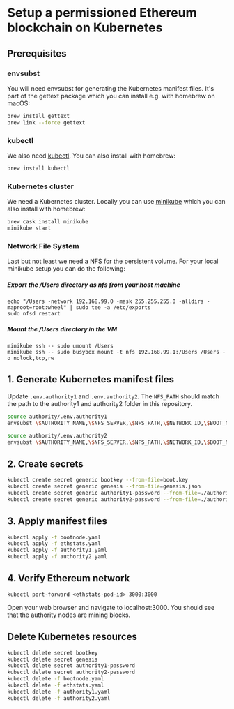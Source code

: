 # Setup a permissioned Ethereum blockchain on Kubernetes

## Prerequisites

### envsubst

You will need envsubst for generating the Kubernetes manifest files.
It's part of the gettext package which you can install e.g. with homebrew on macOS:

```bash
brew install gettext
brew link --force gettext
```

### kubectl

We also need [kubectl](https://kubernetes.io/docs/tasks/tools/install-kubectl/). You can also install with homebrew:

```bash
brew install kubectl
```

### Kubernetes cluster

We need a Kubernetes cluster. Locally you can use [minikube](https://github.com/kubernetes/minikube) which you can also install with homebrew:

```bash
brew cask install minikube
minikube start
```

### Network File System

Last but not least we need a NFS for the persistent volume. For your local minikube setup you can do the following:

##### Export the /Users directory as nfs from your host machine

```
echo "/Users -network 192.168.99.0 -mask 255.255.255.0 -alldirs -maproot=root:wheel" | sudo tee -a /etc/exports
sudo nfsd restart
```

##### Mount the /Users directory in the VM

```
minikube ssh -- sudo umount /Users
minikube ssh -- sudo busybox mount -t nfs 192.168.99.1:/Users /Users -o nolock,tcp,rw
```


## 1. Generate Kubernetes manifest files
Update `.env.authority1` and `.env.authority2`. The `NFS_PATH` should match the path to the authority1 and authority2 folder in this repository.

```bash
source authority/.env.authority1
envsubst \$AUTHORITY_NAME,\$NFS_SERVER,\$NFS_PATH,\$NETWORK_ID,\$BOOT_NODE_ID,\$AUTHORITY_ADDRESS < authority/authority.template.yaml > authority1.yaml

source authority/.env.authority2
envsubst \$AUTHORITY_NAME,\$NFS_SERVER,\$NFS_PATH,\$NETWORK_ID,\$BOOT_NODE_ID,\$AUTHORITY_ADDRESS < authority/authority.template.yaml > authority2.yaml
```

## 2. Create secrets

```bash
kubectl create secret generic bootkey --from-file=boot.key
kubectl create secret generic genesis --from-file=genesis.json
kubectl create secret generic authority1-password --from-file=./authority1-password.txt
kubectl create secret generic authority2-password --from-file=./authority2-password.txt
```

## 3. Apply manifest files

```bash
kubectl apply -f bootnode.yaml
kubectl apply -f ethstats.yaml
kubectl apply -f authority1.yaml
kubectl apply -f authority2.yaml
```

## 4. Verify Ethereum network

```
kubectl port-forward <ethstats-pod-id> 3000:3000
```
Open your web browser and navigate to localhost:3000.
You should see that the authority nodes are mining blocks.

## Delete Kubernetes resources
```bash
kubectl delete secret bootkey
kubectl delete secret genesis
kubectl delete secret authority1-password
kubectl delete secret authority2-password
kubectl delete -f bootnode.yaml
kubectl delete -f ethstats.yaml
kubectl delete -f authority1.yaml
kubectl delete -f authority2.yaml
```
